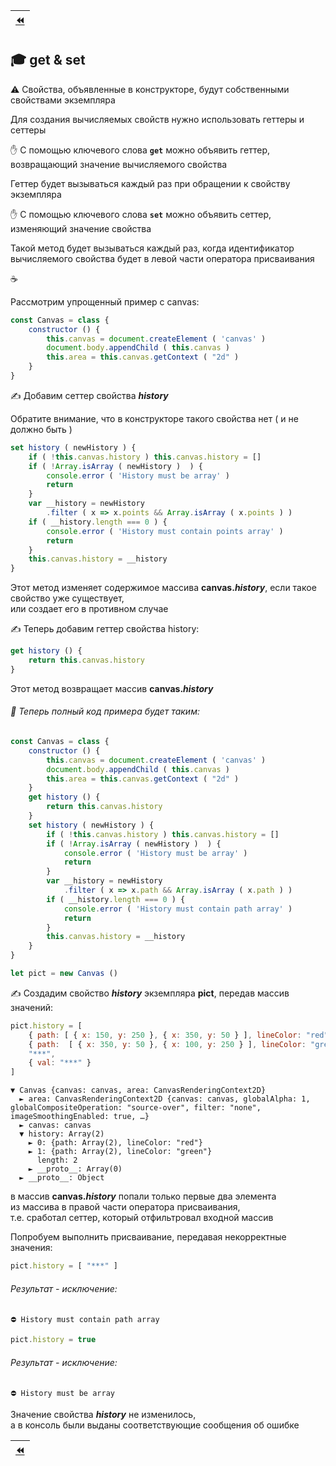 | [:rewind:](Class) |
|-|

## :mortar_board: get & set

:warning: Свойства, объявленные в конструкторе, будут собственными свойствами экземпляра

Для создания вычисляемых свойств нужно использовать геттеры и сеттеры

✋ С помощью ключевого слова  **`get`**  можно объявить геттер, возвращающий значение вычисляемого свойства

Геттер будет вызываться каждый раз при обращении к свойству экземпляра

✋ С помощью ключевого слова  **`set`**  можно объявить сеттер, изменяющий значение свойства

Такой метод будет вызываться каждый раз, когда идентификатор вычисляемого свойства будет в левой части оператора присваивания

:coffee:

Рассмотрим упрощенный пример с  canvas:
```javascript
const Canvas = class {
    constructor () {
        this.canvas = document.createElement ( 'canvas' )
        document.body.appendChild ( this.canvas )
        this.area = this.canvas.getContext ( "2d" )
    }
}
```
✍ Добавим сеттер свойства  **_history_**

Обратите внимание, что в конструкторе такого свойства нет 
( и не должно быть )
```javascript
set history ( newHistory ) {
    if ( !this.canvas.history ) this.canvas.history = []
    if ( !Array.isArray ( newHistory )  ) {
        console.error ( 'History must be array' )
        return
    }
    var __history = newHistory
        .filter ( x => x.points && Array.isArray ( x.points ) )
    if ( __history.length === 0 ) {
        console.error ( 'History must contain points array' )
        return
    }
    this.canvas.history = __history
}
```
Этот метод изменяет содержимое массива  **canvas._history_**, если такое свойство уже существует,<br/>
или создает его в противном случае

✍ Теперь добавим геттер свойства  history:
```javascript
get history () {
    return this.canvas.history
}
```
Этот метод возвращает массив  **canvas._history_**

###### 📄 Теперь полный код примера будет таким:
```javascript
const Canvas = class {
    constructor () {
        this.canvas = document.createElement ( 'canvas' )
        document.body.appendChild ( this.canvas )
        this.area = this.canvas.getContext ( "2d" )
    }
    get history () {
        return this.canvas.history
    }
    set history ( newHistory ) {
        if ( !this.canvas.history ) this.canvas.history = []
        if ( !Array.isArray ( newHistory )  ) {
            console.error ( 'History must be array' )
            return
        }
        var __history = newHistory
            .filter ( x => x.path && Array.isArray ( x.path ) )
        if ( __history.length === 0 ) {
            console.error ( 'History must contain path array' )
            return
        }
        this.canvas.history = __history
    }
}

let pict = new Canvas ()
```
✍ Создадим свойство  **_history_**  экземпляра  **pict**, передав массив значений:
```javascript
pict.history = [
    { path: [ { x: 150, y: 250 }, { x: 350, y: 50 } ], lineColor: "red" },
    { path:  [ { x: 350, y: 50 }, { x: 100, y: 250 } ], lineColor: "green" },
    "***",
    { val: "***" }
]
```
```console
▼ Canvas {canvas: canvas, area: CanvasRenderingContext2D}
  ► area: CanvasRenderingContext2D {canvas: canvas, globalAlpha: 1, globalCompositeOperation: "source-over", filter: "none", imageSmoothingEnabled: true, …}
  ► canvas: canvas
  ▼ history: Array(2)
    ► 0: {path: Array(2), lineColor: "red"}
    ► 1: {path: Array(2), lineColor: "green"}
      length: 2
    ► __proto__: Array(0)
  ► __proto__: Object
```
в массив  **canvas._history_**  попали только первые два элемента <br/>
из массива в правой части оператора присваивания, <br/>
т.е. сработал сеттер, который отфильтровал входной массив

Попробуем выполнить присваивание, передавая некорректные значения:
```javascript
pict.history = [ "***" ]
```
###### Результат - исключение:
```
⛔️ History must contain path array
```

```javascript
pict.history = true
```
###### Результат - исключение:
```
⛔️ History must be array
```
Значение свойства  **_history_**  не изменилось, <br/>
а в консоль были выданы соответствующие сообщения об ошибке

| [:rewind:](Class) |
|-|